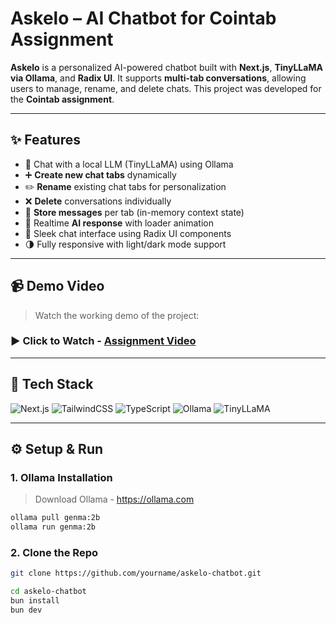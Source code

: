 # Askelo – AI Chatbot for Cointab Assignment

**Askelo** is a personalized AI-powered chatbot built with **Next.js**, **TinyLLaMA via Ollama**, and **Radix UI**. It supports **multi-tab conversations**, allowing users to manage, rename, and delete chats. This project was developed for the **Cointab assignment**.

---
## ✨ Features

- 🧠 Chat with a local LLM (TinyLLaMA) using Ollama
- ➕ **Create new chat tabs** dynamically
- ✏️ **Rename** existing chat tabs for personalization
- ❌ **Delete** conversations individually
- 💾 **Store messages** per tab (in-memory context state)
- 🔄 Realtime **AI response** with loader animation
- 💬 Sleek chat interface using Radix UI components
- 🌗 Fully responsive with light/dark mode support

---

## 📹 Demo Video

> Watch the working demo of the project:

### ▶️ Click to Watch - [Assignment Video](https://drive.google.com/file/d/1n5r3gh1eFuI4vo67AKsfxfkYRUNALonQ/view?usp=drive_link)
 
 ---

## 🚀 Tech Stack

![Next.js](https://img.shields.io/badge/Next.js-000?style=for-the-badge&logo=nextdotjs&logoColor=white)
![TailwindCSS](https://img.shields.io/badge/TailwindCSS-06B6D4?style=for-the-badge&logo=tailwindcss&logoColor=white)
![TypeScript](https://img.shields.io/badge/TypeScript-3178C6?style=for-the-badge&logo=typescript&logoColor=white)
![Ollama](https://img.shields.io/badge/Ollama-000000?style=for-the-badge)
![TinyLLaMA](https://img.shields.io/badge/TinyLLaMA-AI-blue?style=for-the-badge)

---




## ⚙️ Setup & Run

### 1. Ollama Installation 

> Download Ollama - https://ollama.com 


```bash
ollama pull genma:2b
ollama run genma:2b
```


### 2. Clone the Repo

```bash
git clone https://github.com/yourname/askelo-chatbot.git
```


```bash
cd askelo-chatbot
bun install 
bun dev
```
